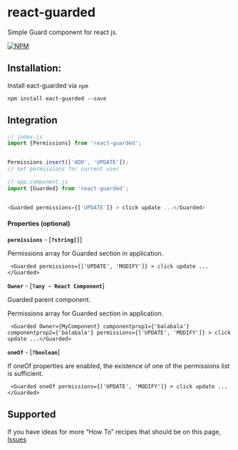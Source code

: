 # react-guarded
Simple Guard component for react js.


[![NPM](https://nodei.co/npm/react-guarded.png?downloads=true&stars=true)](https://nodei.co/npm/react-guarded/)


## Installation:

Install eact-guarded via `npm`

````shell
npm install eact-guarded --save
````

## Integration

```js
// index.js
import {Permissions} from 'react-guarded';


Permissions.insert(['ADD', 'UPDATE']);
// Set permissions for current user

// app.component.js
import {Guarded} from 'react-guarded';


<Guarded permissions={['UPDATE']} > click update ...</Guarded>
```

#### Properties (optional)
**`permissions`** - [**`?string[]`**] 

Permissions array for Guarded section in application. 
```
 <Guarded permissions={['UPDATE', 'MODIFY']} > click update ...</Guarded>
```
**`Owner`** - [**`?any - React Component`**] 

Guarded parent component.

Permissions array for Guarded section in application. 
```
 <Guarded Owner={MyComponent} componentprop1={'balabala'} componentprop2={'balabala'} permissions={['UPDATE', 'MODIFY']} > click update ...</Guarded>
```

**`oneOf`** - [**`?boolean`**] 

If oneOf properties are enabled, the existence of one of the permissions list is sufficient.

```
 <Guarded oneOf permissions={['UPDATE', 'MODIFY']} > click update ...</Guarded>
```


## Supported

If you have ideas for more “How To” recipes that should be on this page, [Issues](https://github.com/aroin/react-guarded/issues) 
